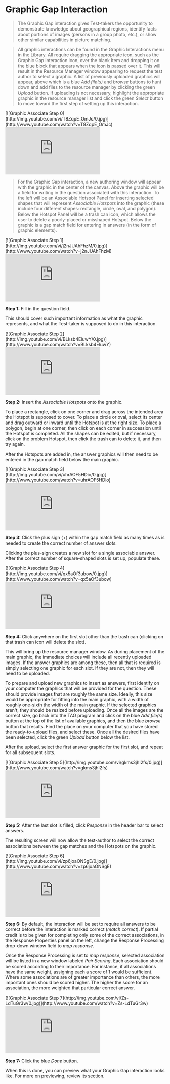 # Graphic Gap Interaction

>The Graphic Gap interaction gives Test-takers the opportunity to demonstrate knowledge about geographical regions, identify facts about portions of images (persons in a group photo, etc.), or show other similar capabilities in picture matching.

>All graphic interactions can be found in the Graphic Interactions menu in the Library. All require dragging the appropriate icon, such as the Graphic Gap interaction icon, over the blank Item and dropping it on the blue block that appears when the icon is passed over it. This will result in the Resource Manager window appearing to request the test author to select a graphic. A list of previously uploaded graphics will appear, above which is a blue *Add file(s)* and *browse* buttons to hunt down and add files to the resource manager by clicking the green *Upload* button. If uploading is not necessary, highlight the appropriate graphic in the resource manager list and click the green *Select* button to move toward the first step of setting up this interaction.

<div class="hidden-video">
[![Graphic Associate Step 0](http://img.youtube.com/vi/T8ZqpE_OmJc/0.jpg)](http://www.youtube.com/watch?v=T8ZqpE_OmJc)
</div>

<div class='embed-container'><iframe src="https://www.youtube.com/embed/T8ZqpE_OmJc?rel=0" frameborder="0" allowfullscreen="true"></iframe></div>

>For the Graphic Gap interaction, a new authoring window will appear with the graphic in the center of the canvas. Above the graphic will be a field for writing in the question associated with this interaction. To the left will be an Associable Hotspot Panel for inserting selected shapes that will represent *Associable Hotspots* into the graphic (these include four different shapes: rectangle, circle, oval, and polygon). Below the Hotspot Panel will be a trash can icon, which allows the user to delete a poorly-placed or misshaped Hotspot. Below the graphic is a gap match field for entering in answers (in the form of graphic elements).

<div class="hidden-video">
[![Graphic Associate Step 1](http://img.youtube.com/vi/j2nJUAhFhzM/0.jpg)](http://www.youtube.com/watch?v=j2nJUAhFhzM)
</div>

<div class='embed-container'><iframe src="https://www.youtube.com/embed/j2nJUAhFhzM?rel=0" frameborder="0" allowfullscreen="true"></iframe></div>

**Step 1:** Fill in the question field. 

This should cover such important information as what the graphic represents, and what the Test-taker is supposed to do in this interaction.

<div class="hidden-video">
[![Graphic Associate Step 2](http://img.youtube.com/vi/BLksb4EluwY/0.jpg)](http://www.youtube.com/watch?v=BLksb4EluwY)
</div>

<div class='embed-container'><iframe src="https://www.youtube.com/embed/BLksb4EluwY?rel=0" frameborder="0" allowfullscreen="true"></iframe></div>

**Step 2:** Insert the *Associable Hotspots* onto the graphic.

To place a rectangle, click on one corner and drag across the intended area the Hotspot is supposed to cover. To place a circle or oval, select its center and drag outward or inward until the Hotspot is at the right size. To place a polygon, begin at one corner, then click on each corner in succession until the Hotspot is completed. All the shapes can be edited, but if necessary, click on the problem Hotspot, then click the trash can to delete it, and then try again.

After the Hotspots are added in, the answer graphics will then need to be entered in the gap match field below the main graphic.

<div class="hidden-video">
[![Graphic Associate Step 3](http://img.youtube.com/vi/uhrAOF5HDio/0.jpg)](http://www.youtube.com/watch?v=uhrAOF5HDio)
</div>

<div class='embed-container'><iframe src="https://www.youtube.com/embed/uhrAOF5HDio?rel=0" frameborder="0" allowfullscreen="true"></iframe></div>

**Step 3:** Click the plus sign (+) within the gap match field as many times as is needed to create the correct number of answer slots. 

Clicking the plus-sign creates a new slot for a single associable answer. After the correct number of square-shaped slots is set up, populate these. 

<div class="hidden-video">
[![Graphic Associate Step 4](http://img.youtube.com/vi/qx5aOf3ubow/0.jpg)](http://www.youtube.com/watch?v=qx5aOf3ubow)
</div>

<div class='embed-container'><iframe src="https://www.youtube.com/embed/qx5aOf3ubow?rel=0" frameborder="0" allowfullscreen="true"></iframe></div>

**Step 4:** Click anywhere on the first slot other than the trash can (clicking on that trash can icon will delete the slot). 

This will bring up the resource manager window. As during placement of the main graphic, the immediate choices will include all recently uploaded images. If the answer graphics are among these, then all that is required is simply selecting one graphic for each slot. If they are not, then they will need to be uploaded.

To prepare and upload new graphics to insert as answers, first identify on your computer the graphics that will be provided for the question. These should provide images that are roughly the same size. Ideally, this size would be appropriate for fitting into the main graphic, with a width of roughly one-sixth the width of the main graphic. If the selected graphics aren't, they should be resized before uploading. Once all the images are the correct size, go back into the TAO program and click on the blue *Add file(s)* button at the top of the list of available graphics, and then the blue *browse* button that results. Find the place on your computer that you have stored the ready-to-upload files, and select these. Once all the desired files have been selected, click the green *Upload* button below the list.

After the upload, select the first answer graphic for the first slot, and repeat for all subsequent slots.

<div class="hidden-video">
[![Graphic Associate Step 5](http://img.youtube.com/vi/gkms3jhI2fs/0.jpg)](http://www.youtube.com/watch?v=gkms3jhI2fs)
</div>

<div class='embed-container'><iframe src="https://www.youtube.com/embed/gkms3jhI2fs?rel=0" frameborder="0" allowfullscreen="true"></iframe></div>

**Step 5:** After the last slot is filled, click *Response* in the header bar to select answers.

The resulting screen will now allow the test-author to select the correct associations between the gap matches and the Hotspots on the graphic. 

<div class="hidden-video">
[![Graphic Associate Step 6](http://img.youtube.com/vi/zp6joaONSgE/0.jpg)](http://www.youtube.com/watch?v=zp6joaONSgE)
</div>

<div class='embed-container'><iframe src="https://www.youtube.com/embed/zp6joaONSgE?rel=0" frameborder="0" allowfullscreen="true"></iframe></div>

**Step 6:** By default, the interaction will be set to require all answers to be correct before the interaction is marked correct (*match correct*). If partial credit is to be given for completing only some of the correct associations, in the Response Properties panel on the left, change the Response Processing drop-down window field to *map response*.

Once the Response Processing is set to *map response*, selected association will be listed in a new window labeled *Pair Scoring*. Each association should be scored according to their importance. For instance, if all associations have the same weight, assigning each a score of 1 would be sufficient. Where some associations are of greater importance than others, the more important ones should be scored higher. The higher the score for an association, the more weighted that particular correct answer.

<div class="hidden-video">
[![Graphic Associate Step 7](http://img.youtube.com/vi/Zs-LdTuGr3w/0.jpg)](http://www.youtube.com/watch?v=Zs-LdTuGr3w)
</div>

<div class='embed-container'><iframe src="https://www.youtube.com/embed/Zs-LdTuGr3w?rel=0" frameborder="0" allowfullscreen="true"></iframe></div>

**Step 7:** Click the blue *Done* button.

When this is done, you can preview what your Graphic Gap interaction looks like. For more on previewing, review its section.
